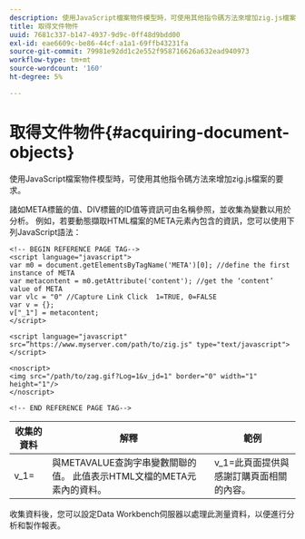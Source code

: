 ```yaml
---
description: 使用JavaScript檔案物件模型時，可使用其他指令碼方法來增加zig.js檔案的要求。
title: 取得文件物件
uuid: 7681c337-b147-4937-9d9c-0ff48d9bdd00
exl-id: eae6609c-be86-44cf-a1a1-69ffb43231fa
source-git-commit: 79981e92dd1c2e552f958716626a632ead940973
workflow-type: tm+mt
source-wordcount: '160'
ht-degree: 5%

---
```


# 取得文件物件{#acquiring-document-objects}

使用JavaScript檔案物件模型時，可使用其他指令碼方法來增加zig.js檔案的要求。

諸如META標籤的值、DIV標籤的ID值等資訊可由名稱參照，並收集為變數以用於分析。 例如，若要動態擷取HTML檔案的META元素內包含的資訊，您可以使用下列JavaScript語法：

```
<!-- BEGIN REFERENCE PAGE TAG-->
<script language="javascript">
var m0 = document.getElementsByTagName('META')[0]; //define the first instance of META
var metacontent = m0.getAttribute('content'); //get the ‘content’ value of META
var vlc = "0" //Capture Link Click  1=TRUE, 0=FALSE
var v = {};
v["_1"] = metacontent;
</script>

<script language="javascript" src=”https://www.myserver.com/path/to/zig.js" type="text/javascript"></script>

<noscript>
<img src="/path/to/zag.gif?Log=1&v_jd=1" border="0" width="1" height="1"/>
</noscript>

<!-- END REFERENCE PAGE TAG-->
```

| 收集的資料 | 解釋 | 範例 |
|---|---|---|
| v_1= | 與METAVALUE查詢字串變數關聯的值。 此值表示HTML文檔的META元素內的資料。 | v_1=此頁面提供與感謝訂購頁面相關的內容。 |

收集資料後，您可以設定Data Workbench伺服器以處理此測量資料，以便進行分析和製作報表。
